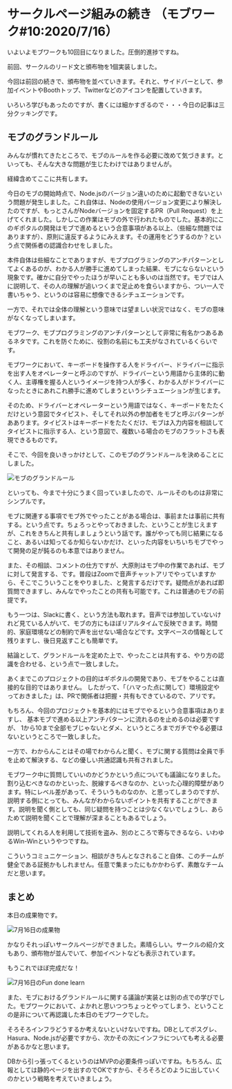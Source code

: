 # サークルページ組みの続き （モブワーク#10:2020/7/16）

いよいよモブワークも10回目になりました。圧倒的進捗ですね。

前回、サークルのリード文と頒布物を1個実装しました。

今回は前回の続きで、頒布物を並べていきます。それと、サイドバーとして、参加イベントやBoothトップ、Twitterなどのアイコンを配置していきます。



いろいろ学びもあったのですが、書くには細かすぎるので・・・今日の記事は三分クッキングです。

## モブのグランドルール

みんなが慣れてきたところで、モブのルールを作る必要に改めて気づきます。といっても、そんな大きな問題が生じたわけではありませんが。

経緯含めてここに共有します。

今日のモブの開始時点で、Node.jsのバージョン違いのために起動できないという問題が発生しました。これ自体は、Nodeの使用バージョン変更により解決したのですが、もっとさんがNodeバージョンを固定するPR（Pull Request）を上げてくれました。しかしこの作業はモブの外で行われたものでした。基本的にこのギポタルの開発はモブで進めるという合意事項がある以上、（些細な問題ではありますが）、原則に違反するようにみえます。その運用をどうするのか？という点で関係者の認識合わせをしました。

本件自体は些細なことでありますが、モブプログラミングのアンチパターンとしてよくあるのが、わかる人が勝手に進めてしまった結果、モブにならないという現象です。確かに自分でやったほうが早いことも多いのは当然です。モブでは人に説明して、その人の理解が追いつくまで足止めを食らいますから、つい一人で書いちゃう、というのは容易に想像できるシチュエーションです。

一方で、それでは全体の理解という意味では望ましい状況ではなく、モブの意味がなくなってしまいます。

モブワーク、モブプログラミングのアンチパターンとして非常に有名かつあるあるネタです。これを防ぐために、役割の名前にも工夫がなされているくらいです。

モブワークにおいて、キーボードを操作する人をドライバー、ドライバーに指示を出す人をオペレーターと呼ぶのですが、ドライバーという用語から主体的に動く人、主導権を握る人というイメージを持つ人が多く、わかる人がドライバーになったときにあれこれ勝手に進めてしまうというシチュエーションが生じます。

そのため、ドライバーとオペレーターという用語ではなく、キーボードをたたくだけという意図でタイピスト、そしてそれ以外の参加者をモブと呼ぶパターンがああります。タイピストはキーボードをたたくだけ、モブは入力内容を相談してタイピストに指示する人、という意図で、複数いる場合のモブのフラットさも表現できるものです。

そこで、今回を良いきっかけとして、このモブのグランドルールを決めることにしました。

![モブのグランドルール](chap-mob-0716/mobrule.png?scale=0.5)

といっても、今まで十分にうまく回っていましたので、ルールそのものは非常にシンプルです。

モブに関連する事項でモブ外でやったことがある場合は、事前または事前に共有する。という点です。ちょろっとやっておきました、ということが生じえますが、これをきちんと共有しましょうという話です。誰がやっても同じ結果になること、あるいは知ってるか知らないかだけ、といった内容をいちいちモブでやって開発の足が鈍るのも本意ではありません。

また、その相談、コメントの仕方ですが、大原則はモブ中の作業であれば、モブに対して発言する、です。普段はZoomで音声チャットアリでやっていますから、そこでこういうことをやりました、と発言するだけです。疑問点があれば即質問できますし、みんなでやったことの共有も可能です。これは普通のモブの前提です。

もう一つは、Slackに書く、という方法も取れます。音声では参加していないけれど見ている人がいて、モブの方にもほぼリアルタイムで反映できます。時間的、家庭環境などの制約で声を出せない場合などです。文字ベースの情報として残りますし、後日見返すことも簡単です。

結論として、グランドルールを定めた上で、やったことは共有する、やり方の認識を合わせる、という点で一致しました。

あくまでこのプロジェクトの目的はギポタルの開発であり、モブをやることは直接的な目的ではありません。
したがって、「（ハマった点に関して）環境設定やっておきました」は、PRで関係者は把握・共有もできているので、アリです。

もちろん、今回のプロジェクトを基本的にはモブでやるという合意事項はありますし、
基本モブで進める以上アンチパターンに流れるのを止めるのは必要ですが、
1から10まで全部モブじゃないとダメ、というところまでガチでやる必要はないというところで一致しました。

一方で、わからんことはその場でわからんと聞く、モブに関する質問は全員で手を止めて解決する、などの優しい共通認識も共有されました。

モブワーク中に質問していいのかどうかという点についても議論になりました。割り込むべきなのかといった、脱線するべきなのか、といった心理的障壁があります。特にレベル差があって、そういうものなのか、と思ってしまうのですが、説明する側にとっても、みんながわからないポイントを共有することができます。説明を聞く側としても、同じ疑問を持つことは少なくないでしょうし、あらためて説明を聞くことで理解が深まることもあるでしょう。

説明してくれる人を利用して技術を盗み、別のところで寄与できるなら、いわゆるWin-Winというやつですね。

こういうコミュニケーション、相談がきちんとなされること自体、このチームが健全である証拠かもしれません。任意で集まったにもかかわらず、素敵なチームだと思います。


## まとめ

本日の成果物です。

![7月16日の成果物](chap-mob-0716/0716result.png?scale=0.8)

かなりそれっぽいサークルページができました。素晴らしい。サークルの紹介文もあり、頒布物が並んでいて、参加イベントなども表示されています。

もうこれでほぼ完成だな！

![7月16日のFun done learn](chap-mob-0716/0716fundonelearn.png?scale=0.8)

また、モブにおけるグランドルールに関する議論が実装とは別の点での学びでした。モブワークにおいて、よかれと思いつつちょっとやってしまう、ということの是非について再認識した本日のモブワークでした。

そろそろインフラどうするか考えないといけないですね。DBとしてポスグレ、Hasura、Node.jsが必要ですから、次かその次にインフラについても考える必要があるかなと思います。

DBから引っ張ってくるというのはMVPの必要条件っぽいですね。もちろん、広報としては静的ページを出すのでOKですから、そろそろどのように出していくのかという戦略を考えていきましょう。
